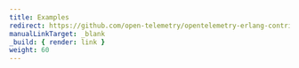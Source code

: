 ```yaml
---
title: Examples
redirect: https://github.com/open-telemetry/opentelemetry-erlang-contrib/tree/main/examples
manualLinkTarget: _blank
_build: { render: link }
weight: 60
---
```

